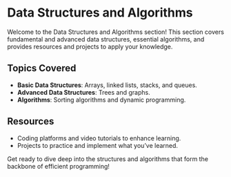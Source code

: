 # Data Structures and Algorithms

Welcome to the Data Structures and Algorithms section! This section covers fundamental and advanced data structures, essential algorithms, and provides resources and projects to apply your knowledge.

## Topics Covered
- **Basic Data Structures**: Arrays, linked lists, stacks, and queues.
- **Advanced Data Structures**: Trees and graphs.
- **Algorithms**: Sorting algorithms and dynamic programming.

## Resources
- Coding platforms and video tutorials to enhance learning.
- Projects to practice and implement what you’ve learned.

Get ready to dive deep into the structures and algorithms that form the backbone of efficient programming!
